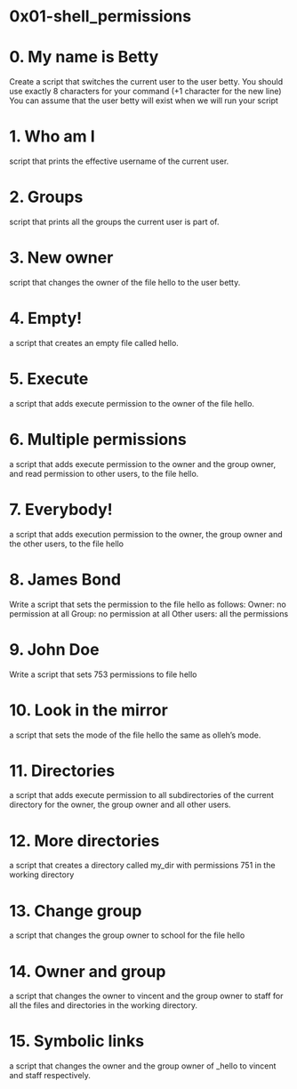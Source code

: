 # 0x01-shell_permissions

# 0. My name is Betty
Create a script that switches the current user to the user betty.  You should use exactly 8 characters for your command (+1 character for the new line) You can assume that the user betty will exist when we will run your script 
# 1. Who am I
script that prints the effective username of the current user.

# 2. Groups
script that prints all the groups the current user is part of.

# 3. New owner
script that changes the owner of the file hello to the user betty.

# 4. Empty!
a script that creates an empty file called hello.

# 5. Execute
a script that adds execute permission to the owner of the file hello.

# 6. Multiple permissions
a script that adds execute permission to the owner and the group owner, and read permission to other users, to the file hello.

# 7. Everybody!
a script that adds execution permission to the owner, the group owner and the other users, to the file hello

# 8. James Bond
Write a script that sets the permission to the file hello as follows:
	Owner: no permission at all
	Group: no permission at all
	Other users: all the permissions

# 9. John Doe
Write a script that sets 753 permissions to file hello

# 10. Look in the mirror
a script that sets the mode of the file hello the same as olleh’s mode.

# 11. Directories
a script that adds execute permission to all subdirectories of the current directory for the owner, the group owner and all other users.

# 12. More directories
a script that creates a directory called my_dir with permissions 751 in the working directory

# 13. Change group
a script that changes the group owner to school for the file hello

# 14. Owner and group
a script that changes the owner to vincent and the group owner to staff for all the files and directories in the working directory.

# 15. Symbolic links
a script that changes the owner and the group owner of _hello to vincent and staff respectively.
